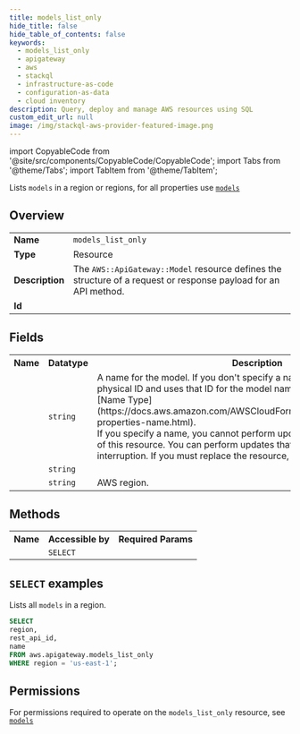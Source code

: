 ```yaml
---
title: models_list_only
hide_title: false
hide_table_of_contents: false
keywords:
  - models_list_only
  - apigateway
  - aws
  - stackql
  - infrastructure-as-code
  - configuration-as-data
  - cloud inventory
description: Query, deploy and manage AWS resources using SQL
custom_edit_url: null
image: /img/stackql-aws-provider-featured-image.png
---
```


import CopyableCode from '@site/src/components/CopyableCode/CopyableCode';
import Tabs from '@theme/Tabs';
import TabItem from '@theme/TabItem';

Lists <code>models</code> in a region or regions, for all properties use <a href="/services/serviceName/models/"><code>models</code></a>

## Overview
<table>
<tbody>
<tr><td><b>Name</b></td><td><code>models_list_only</code></td></tr>
<tr><td><b>Type</b></td><td>Resource</td></tr>
<tr><td><b>Description</b></td><td>The <code>AWS::ApiGateway::Model</code> resource defines the structure of a request or response payload for an API method.</td></tr>
<tr><td><b>Id</b></td><td><CopyableCode code="aws.apigateway.models_list_only" /></td></tr>
</tbody>
</table>

## Fields
<table>
<tbody>
<tr><th>Name</th><th>Datatype</th><th>Description</th></tr><tr><td><CopyableCode code="name" /></td><td><code>string</code></td><td>A name for the model. If you don't specify a name, CFN generates a unique physical ID and uses that ID for the model name. For more information, see &#91;Name Type&#93;(https://docs.aws.amazon.com/AWSCloudFormation/latest/UserGuide/aws-properties-name.html).<br />If you specify a name, you cannot perform updates that require replacement of this resource. You can perform updates that require no or some interruption. If you must replace the resource, specify a new name.</td></tr>
<tr><td><CopyableCode code="rest_api_id" /></td><td><code>string</code></td><td></td></tr>
<tr><td><CopyableCode code="region" /></td><td><code>string</code></td><td>AWS region.</td></tr>
</tbody>
</table>

## Methods

<table>
<tbody>
  <tr>
    <th>Name</th>
    <th>Accessible by</th>
    <th>Required Params</th>
  </tr>
  <tr>
    <td><CopyableCode code="list_resources" /></td>
    <td><code>SELECT</code></td>
    <td><CopyableCode code="region" /></td>
  </tr>
</tbody>
</table>

## `SELECT` examples
Lists all <code>models</code> in a region.
```sql
SELECT
region,
rest_api_id,
name
FROM aws.apigateway.models_list_only
WHERE region = 'us-east-1';
```


## Permissions

For permissions required to operate on the <code>models_list_only</code> resource, see <a href="/services/apigateway/models/#permissions"><code>models</code></a>

